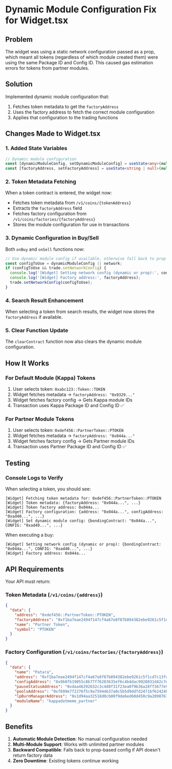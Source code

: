 # Dynamic Module Configuration Fix for Widget.tsx

## Problem
The widget was using a static network configuration passed as a prop, which meant all tokens (regardless of which module created them) were using the same Package ID and Config ID. This caused gas estimation errors for tokens from partner modules.

## Solution
Implemented dynamic module configuration that:
1. Fetches token metadata to get the `factoryAddress`
2. Uses the factory address to fetch the correct module configuration
3. Applies that configuration to the trading functions

## Changes Made to Widget.tsx

### 1. Added State Variables
```typescript
// Dynamic module configuration
const [dynamicModuleConfig, setDynamicModuleConfig] = useState<any>(null);
const [factoryAddress, setFactoryAddress] = useState<string | null>(null);
```

### 2. Token Metadata Fetching
When a token contract is entered, the widget now:
- Fetches token metadata from `/v1/coins/{tokenAddress}`
- Extracts the `factoryAddress` field
- Fetches factory configuration from `/v1/coins/factories/{factoryAddress}`
- Stores the module configuration for use in transactions

### 3. Dynamic Configuration in Buy/Sell
Both `onBuy` and `onSell` functions now:
```typescript
// Use dynamic module config if available, otherwise fall back to prop
const configToUse = dynamicModuleConfig || network;
if (configToUse && trade.setNetworkConfig) {
  console.log('[Widget] Setting network config (dynamic or prop):', configToUse);
  console.log('[Widget] Factory address:', factoryAddress);
  trade.setNetworkConfig(configToUse);
}
```

### 4. Search Result Enhancement
When selecting a token from search results, the widget now stores the `factoryAddress` if available.

### 5. Clear Function Update
The `clearContract` function now also clears the dynamic module configuration.

## How It Works

### For Default Module (Kappa) Tokens
1. User selects token: `0xabc123::Token::TOKEN`
2. Widget fetches metadata → `factoryAddress: "0x9329..."`
3. Widget fetches factory config → Gets Kappa module IDs
4. Transaction uses Kappa Package ID and Config ID ✅

### For Partner Module Tokens
1. User selects token: `0xdef456::PartnerToken::PTOKEN`
2. Widget fetches metadata → `factoryAddress: "0x044a..."`
3. Widget fetches factory config → Gets Partner module IDs
4. Transaction uses Partner Package ID and Config ID ✅

## Testing

### Console Logs to Verify
When selecting a token, you should see:
```
[Widget] Fetching token metadata for: 0xdef456::PartnerToken::PTOKEN
[Widget] Token metadata: {factoryAddress: "0x044a...", ...}
[Widget] Token factory address: 0x044a...
[Widget] Factory configuration: {address: "0x044a...", configAddress: "0xad40...", ...}
[Widget] Set dynamic module config: {bondingContract: "0x044a...", CONFIG: "0xad40...", ...}
```

When executing a buy:
```
[Widget] Setting network config (dynamic or prop): {bondingContract: "0x044a...", CONFIG: "0xad40...", ...}
[Widget] Factory address: 0x044a...
```

## API Requirements

Your API must return:

### Token Metadata (`/v1/coins/{address}`)
```json
{
  "data": {
    "address": "0xdef456::PartnerToken::PTOKEN",
    "factoryAddress": "0xf1ba7eae2494f147cf4a67e8f87b894382ebe9261c5f1cd7c13fdacce82ebc37",
    "name": "Partner Token",
    "symbol": "PTOKEN"
  }
}
```

### Factory Configuration (`/v1/coins/factories/{factoryAddress}`)
```json
{
  "data": {
    "name": "Patara",
    "address": "0xf1ba7eae2494f147cf4a67e8f87b894382ebe9261c5f1cd7c13fdacce82ebc37",
    "configAddress": "0x9b0fb19055c8b77f76203635ef6c4b4dac9928031d42c7e42131491adc3f87ae",
    "pauseStatusAddress": "0xdaa46292632c3c4d8f31f23ea0f9b36a28ff3677e9684980e4438403a67a3d8f",
    "poolsAddress": "0xf699e7f2276f5c9a75944b37a0c5b5d9ddfd2471bf6242483b03ab2887d198d0",
    "lpBurnManagerAddress": "0x1d94aa32518d0cb00f9de6ed60d450c9a2090761f326752ffad06b2e9404f845",
    "moduleName": "kappadotmeme_partner"
  }
}
```

## Benefits

1. **Automatic Module Detection**: No manual configuration needed
2. **Multi-Module Support**: Works with unlimited partner modules
3. **Backward Compatible**: Falls back to prop-based config if API doesn't return factory data
4. **Zero Downtime**: Existing tokens continue working

